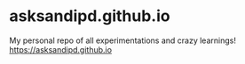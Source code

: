 # asksandipd.github.io
My personal repo of all experimentations and crazy learnings! https://asksandipd.github.io

